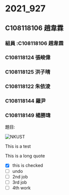 # 
# 2021_927

## C108118106 趙韋霖

### 組員 :C108118106 趙韋霖
###      C108118124 張峻偉
###      C108118125 洪子晴
###      C108118122 朱依淩
###      C108118144 羅尹
###      C108118149 楊勝瑋

題目:

![NKUST](https://www.nkust.edu.tw/var/file/0/1000/img/513/182513897.png "高科大")

This is a   test  

 
This is a long quote


- [x] this is checked
- [ ] undo
- [ ] 2nd job
- [ ] 3rd job
- [ ] 4th work
